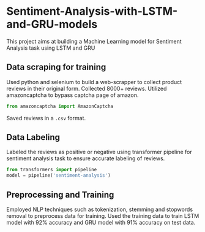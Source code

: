 # Sentiment-Analysis-with-LSTM-and-GRU-models
This project aims at building a Machine Learning model for Sentiment Analysis task using LSTM and GRU 

## Data scraping for training
Used python and selenium to build a web-scrapper to collect product reviews in their original form. Collected 8000+ reviews.
Utilized amazoncaptcha to bypass captcha page of amazon.

```python
from amazoncaptcha import AmazonCaptcha
``` 

Saved reviews in a ```.csv``` format.

## Data Labeling
Labeled the reviews as positive or negative using transformer pipeline for sentiment analysis task to ensure accurate labeling of reviews.

```python
from transformers import pipeline
model = pipeline('sentiment-analysis')
```

## Preprocessing and Training
Employed NLP techniques such as tokenization, stemming and stopwords removal to preprocess data for training.
Used the training data to train LSTM model with 92% accuracy and GRU model with 91% accuracy on test data.
